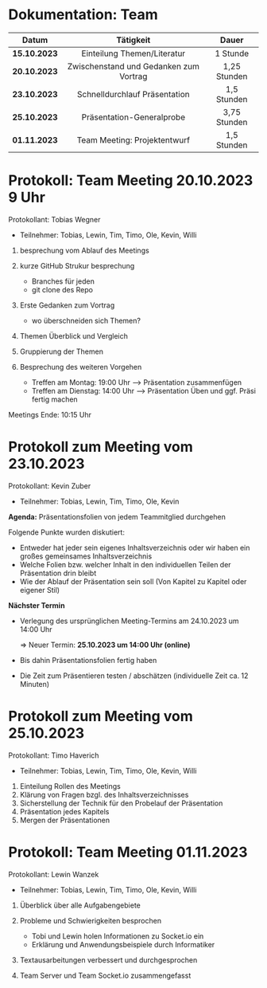 # Dokumentation: Team

|     Datum      |                   Tätigkeit                   |    Dauer     
|:--------------:|:---------------------------------------------:|:------------:|
| **15.10.2023** |          Einteilung Themen/Literatur          |   1 Stunde   | 
| **20.10.2023** |    Zwischenstand und Gedanken zum Vortrag     | 1,25 Stunden | 
| **23.10.2023** |         Schnelldurchlauf Präsentation         | 1,5 Stunden  | 
| **25.10.2023** |           Präsentation-Generalprobe           | 3,75 Stunden |
| **01.11.2023** |         Team Meeting: Projektentwurf          | 1,5 Stunden  |

# Protokoll: Team Meeting 20.10.2023 9 Uhr
Protokollant: Tobias Wegner

* Teilnehmer: Tobias, Lewin, Tim, Timo, Ole, Kevin, Willi

1. besprechung vom Ablauf des Meetings

2. kurze GitHub Strukur besprechung
    - Branches für jeden
    - git clone des Repo

3. Erste Gedanken zum Vortrag
    - wo überschneiden sich Themen?

4. Themen Überblick und Vergleich

5. Gruppierung der Themen

6. Besprechung des weiteren Vorgehen
    - Treffen am Montag: 19:00 Uhr --> Präsentation zusammenfügen
    - Treffen am Dienstag: 14:00 Uhr --> Präsentation Üben und ggf. Präsi fertig machen 

Meetings Ende: 10:15 Uhr


# Protokoll zum Meeting vom 23.10.2023
Protokollant: Kevin Zuber

* Teilnehmer: Tobias, Lewin, Tim, Timo, Ole, Kevin
  

**Agenda:** Präsentationsfolien von jedem Teammitglied durchgehen

Folgende Punkte wurden diskutiert:
* Entweder hat jeder sein eigenes Inhaltsverzeichnis oder wir haben ein großes gemeinsames Inhaltsverzeichnis
* Welche Folien bzw. welcher Inhalt in den individuellen Teilen der Präsentation drin bleibt
* Wie der Ablauf der Präsentation sein soll (Von Kapitel zu Kapitel oder eigener Stil)

**Nächster Termin**
* Verlegung des ursprünglichen Meeting-Termins am 24.10.2023 um 14:00 Uhr

    => Neuer Termin: **25.10.2023 um 14:00 Uhr (online)**

* Bis dahin Präsentationsfolien fertig haben
* Die Zeit zum Präsentieren testen / abschätzen (individuelle Zeit ca. 12 Minuten)


# Protokoll zum Meeting vom 25.10.2023
Protokollant: Timo Haverich

* Teilnehmer: Tobias, Lewin, Tim, Timo, Ole, Kevin, Willi

1. Einteilung Rollen des Meetings
2. Klärung von Fragen bzgl. des Inhaltsverzeichnisses
3. Sicherstellung der Technik für den Probelauf der Präsentation
4. Präsentation jedes Kapitels
5. Mergen der Präsentationen


# Protokoll: Team Meeting 01.11.2023
Protokollant: Lewin Wanzek

* Teilnehmer: Tobias, Lewin, Tim, Timo, Ole, Kevin, Willi

1. Überblick über alle Aufgabengebiete

2. Probleme und Schwierigkeiten besprochen
   - Tobi und Lewin holen Informationen zu Socket.io ein 
   - Erklärung und Anwendungsbeispiele durch Informatiker

3. Textausarbeitungen verbessert und durchgesprochen

4. Team Server und Team Socket.io zusammengefasst